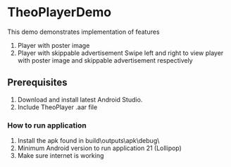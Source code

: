# TheoPlayerDemo

This demo demonstrates implementation of features
1. Player with poster image 
2. Player with skippable advertisement
Swipe left and right to view player with poster image and skippable advertisement respectively  

## Prerequisites
1. Download and install latest Android Studio. 
2. Include TheoPlayer .aar file

### How to run application
1. Install the apk found in build\outputs\apk\debug\
2. Minimum Android version to run application 21 (Lollipop)
3. Make sure internet is working







